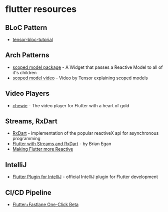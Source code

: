 # flutter resources

## BLoC Pattern
- [tensor-bloc-tutorial](https://steemit.com/utopian-io/@tensor/using-the-bloc-pattern-to-build-reactive-applications-with-streams-in-dart-s-flutter-framework)

## Arch Patterns
- [scoped model package](https://pub.dartlang.org/packages/scoped_model) - A Widget that passes a Reactive Model to all of it's children
- [scoped model video](https://www.youtube.com/watch?v=-MCeWP3rgI0) - Video by Tensor explaining scoped models

## Video Players
- [chewie](https://github.com/brianegan/chewie) - The video player for Flutter with a heart of gold

## Streams, RxDart
- [RxDart](https://pub.dartlang.org/packages/rxdart) - implementation of the popular reactiveX api for asynchronous programming
- [Flutter with Streams and RxDart](https://skillsmatter.com/skillscasts/12254-flutter-with-streams-and-rxdart) - by Brian Egan
- [Making Flutter more Reactive](https://www.burkharts.net/apps/blog/making-flutter-more-reactive/)   

## IntelliJ
- [Flutter Plugin for IntelliJ](https://github.com/flutter/flutter-intellij) - official IntelliJ plugin for Flutter development

## CI/CD Pipeline
- [Flutter+Fastlane One-Click Beta](https://www.rodydavis.com/single-post/2018/05/18/Flutter-Fastlane-One-Click-Beta)

